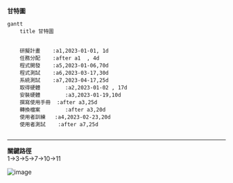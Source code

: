 **甘特圖**
```mermaid
gantt
    title 甘特圖

    
    研擬計畫	:a1,2023-01-01, 1d
    任務分配	:after a1  , 4d
    程式開發	:a5,2023-01-06,70d
    程式測試	:a6,2023-03-17,30d
    系統測試	:a7,2023-04-17,25d
    取得硬體	    :a2,2023-01-02 , 17d
    安裝硬體	    :a3,2023-01-19,10d
    撰寫使用手冊	:after a3,25d
    轉換檔案	    :after a3,20d
    使用者訓練   :a4,2023-02-23,20d
    使用者測試    :after a7,25d
    
```


***
**關鍵路徑**  
1->3->5->7->10->11

![image](https://github.com/C110118109/system-analysis/assets/121861750/9b5cefe1-c9da-4f5e-8411-1c1c3e264d5c)



